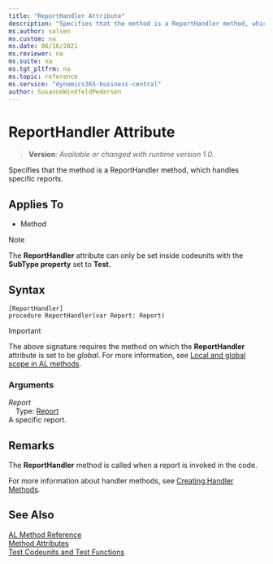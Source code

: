 ```yaml
---
title: "ReportHandler Attribute"
description: "Specifies that the method is a ReportHandler method, which handles specific reports."
ms.author: solsen
ms.custom: na
ms.date: 06/16/2021
ms.reviewer: na
ms.suite: na
ms.tgt_pltfrm: na
ms.topic: reference
ms.service: "dynamics365-business-central"
author: SusanneWindfeldPedersen
---
```

[//]: # (START>DO_NOT_EDIT)
[//]: # (IMPORTANT:Do not edit any of the content between here and the END>DO_NOT_EDIT.)
[//]: # (Any modifications should be made in the .xml files in the ModernDev repo.)

# ReportHandler Attribute
> **Version**: _Available or changed with runtime version 1.0._

Specifies that the method is a ReportHandler method, which handles specific reports.


## Applies To

- Method

> [!NOTE]
> The **ReportHandler** attribute can only be set inside codeunits with the **SubType property** set to **Test**.

## Syntax

```
[ReportHandler]
procedure ReportHandler(var Report: Report)
```
> [!IMPORTANT]
> The above signature requires the method on which the **ReportHandler** attribute is set to be *global*. For more information, see [Local and global scope in AL methods](../devenv-al-methods.md%23local-and-global-scope).

### Arguments
*Report*  
&emsp;Type: [Report](../methods-auto/report/report-data-type.md)  
A specific report.  

[//]: # (IMPORTANT: END>DO_NOT_EDIT)

## Remarks

The **ReportHandler** method is called when a report is invoked in the code.

For more information about handler methods, see [Creating Handler Methods](../devenv-creating-handler-methods.md).

## See Also

[AL Method Reference](../methods-auto/library.md)  
[Method Attributes](devenv-method-attributes.md)  
[Test Codeunits and Test Functions](../devenv-test-codeunits-and-test-methods.md)